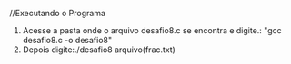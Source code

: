 //Executando o Programa
1. Acesse a pasta onde o arquivo desafio8.c se encontra e digite.:
 "gcc desafio8.c -o desafio8"
2. Depois digite:./desafio8 arquivo(frac.txt)
